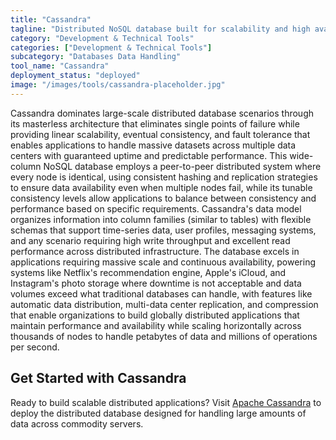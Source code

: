```yaml
---
title: "Cassandra"
tagline: "Distributed NoSQL database built for scalability and high availability"
category: "Development & Technical Tools"
categories: ["Development & Technical Tools"]
subcategory: "Databases Data Handling"
tool_name: "Cassandra"
deployment_status: "deployed"
image: "/images/tools/cassandra-placeholder.jpg"
---
```

Cassandra dominates large-scale distributed database scenarios through its masterless architecture that eliminates single points of failure while providing linear scalability, eventual consistency, and fault tolerance that enables applications to handle massive datasets across multiple data centers with guaranteed uptime and predictable performance. This wide-column NoSQL database employs a peer-to-peer distributed system where every node is identical, using consistent hashing and replication strategies to ensure data availability even when multiple nodes fail, while its tunable consistency levels allow applications to balance between consistency and performance based on specific requirements. Cassandra's data model organizes information into column families (similar to tables) with flexible schemas that support time-series data, user profiles, messaging systems, and any scenario requiring high write throughput and excellent read performance across distributed infrastructure. The database excels in applications requiring massive scale and continuous availability, powering systems like Netflix's recommendation engine, Apple's iCloud, and Instagram's photo storage where downtime is not acceptable and data volumes exceed what traditional databases can handle, with features like automatic data distribution, multi-data center replication, and compression that enable organizations to build globally distributed applications that maintain performance and availability while scaling horizontally across thousands of nodes to handle petabytes of data and millions of operations per second.

## Get Started with Cassandra

Ready to build scalable distributed applications? Visit [Apache Cassandra](https://cassandra.apache.org) to deploy the distributed database designed for handling large amounts of data across commodity servers.
